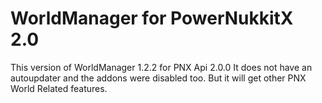 # WorldManager for PowerNukkitX 2.0

This version of WorldManager 1.2.2 for PNX Api 2.0.0
It does not have an autoupdater and the addons were disabled too.
But it will get other PNX World Related features.
